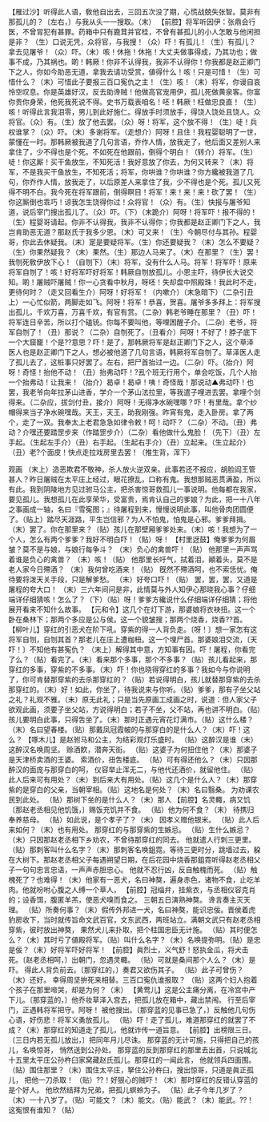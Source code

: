 <!-- { "loadSidebar": true } -->
【雁过沙】听得此人语，敎他自出去，三回五次没了期，心慌战兢失张智。莫非有那孤儿的？〔左右，〕与我从头一一搜取。（末）
【前腔】将军听因伊：张鼎会行医，不曾冐犯有甚罪。药箱中只有鹿茸并官桂，不曾有甚孤儿的小人怎敢与他闲担是非？
（生）口说无凭，众将官，与我搜！（众）吓！有孤儿！（生）有孤儿？拿去见屠爷！（众）吓。（末）咳！休拖！休拖！大丈夫做事得成，乃其功也；做事不成，乃其祸也。啲！韩厥！你非不认得我，我非不认得你！你我都是赵正卿门下之人，你如今助恶无道，拿我去请功受赏，値得什么！咳！只是可惜！（生）可惜什么？（末）可惜此子要报三百口寃仇之主！（生）咳！（末）将军，你谩自哀怜空叹息。你是英雄好汉，反去助谗贼！他做高官宠用伊，孤儿死做黄泉客。你富你贵你身荣，他死我死说不得。史书万载表咱名！呸！韩厥！枉做忠良直！（生）咳！听得此言我泪零，男儿到此好施仁。得放手时须放手，得饶人饶处且饶人。众将官。（众）有。（生）放了他去罢。（众）呀！将军，这个放不得！（生）唗！兵权谁掌？（众）吓。（末）多谢将军。（走想介）阿呀！且住！我程婴聪明了一世，蒙懂在一时。那韩厥被我道了几句言语，乔作人情，放我走了，他后面又差别人来拿住了，少不得也是个死。不如死在他跟前，倒得个明白！（转介）将军。（生）唗！你这厮！买干鱼放生，不知死活！我好意放了你去，为何又转来？（末）将军，不是我买干鱼放生，不知死活；将军，你哄谁？你哄谁？你方纔被我道了几句，你乔作人情，放我走了，以后原差人来拿住了我，少不得也是个死。孤儿又死得不明不白。我今死在将军跟前，倒得瞑目！将军！来！来！来！砍了罢！（生）你这厮倒也乖巧！谅我怎生饶得你过！众将官！（众）有。（生）快报与屠爷知道，说后宰门搜出孤儿了。（众）吓。（下）（末跪介）阿呀！将军吓！报不得的！（生）程婴哥请起。你非不认得我，我非不认得你；你我都是赵正卿门下之人，我岂肯助恶无道？那赵氏于我多少恩。（末）可又来！（生）今朝尽付与其孙。程婴哥，你此去休疑我。（末）寔是要疑将军。（生）你还要疑我？（末）怎么不要疑？（生）你果然疑我？（末）果然。（生）那边人马来了。（末）在那里？（生）罢！我刎死敎伊放下心！（自刎下）（末）将军，没有什么人马。将军！将军吓！原来将军自刎了！咳！好将军吓好将军！韩厥自刎放孤儿。小恩主吓，待伊长大说交知。啲！屠贼吓屠贼！你一心贪看中秋月，呀呸！失却盘中照殿珠！我此时不走，更待何时？（走又回看生介）阿呀！好将军！（内嗽介）（末急暗下）（二杂引丑上）一心忙似箭，两脚走如飞。阿呀！将军！恭喜，贺喜。屠爷多多拜上：将军搜出孤儿，千欢万喜，万喜千欢，有官有赏。（二杂）韩老爷睡在那里？（丑）吓！将军连日辛苦，所以打个磕铳。你每不要叫他，等哩困醒子介。（二杂）老爷，将军自刎了！（丑）那说？（二杂）自刎死了。（丑看介）阿呀！不好了！脖子底下一个大窟竉！个是??意思？吓！是了，那韩厥将军是赵正卿门下之人，这个草泽医人也是赵正卿门下之人，想必被他道了几句言语，韩厥将军自刎了。草泽医人走了孤儿去了，这桩事只好罢了。左右，把尸首抬过一边。（二杂）吓。（抬介）阿呀！奇怪！抬他不动！（丑）抬弗动吓！?厾个班无行用个，单会吃饭，几个人抬一个抬弗动！让我来！（抬介）曷卓！曷卓！咦！奇怪哉！那说动▲弗动吓！也罢，我老爷向年拉茅山进香，学介一个茅山法拉里，等我遣子哩进去罢。拿哩个剑得来。（二杂应，拔剑付丑，接介）阿呀！无得净水碗嘿哪？吓！有里哉。拿个纱帽得来当子净水碗嘿哉。天王，天王，助我刚强。昨宵有鬼，走入卧房。拿了两个，走了一双。我奉太上老君急急如律令敕！呵！动吓？（二杂）不动。（丑）弗动？介嘿还要踏罡步来（作踏罡步介）（二杂）看他做什么鬼脸！（先下）（丑）左手起。（生起左手介）（丑）右手起。（生起右手介）（丑）立起来。（生立起介）（丑）老?个面皮！快点走拉戏房里去罢！（推生背，浑下）
 
观画
（末上）造恶欺君不敬神，杀人放火逆双亲。此事若还不报应，胡脸阎王管甚人？昨日屠贼在太平庄上经过，眼花撩乱，口称有鬼。我想那贼恶贯满盈，所以有此。我到阴陵地方见过驸马公主，把杀害惊哥救孤儿一事说明。他每都在我家，要见孤儿。我想孤儿在此享荣华，受富贵，焉肯认自己的爹娘？为此，把一十八年之事画成一轴，名曰『雪寃图；』待屠程到来，慢慢说明此事，叫他骨肉团圆便了。（贴上）踏尽天涯路，平生岂信邪？为人不怕鬼，怕鬼是心邪。爹爹拜揖。（末）罢了。你在那里来？（贴）孩儿在那壁厢爹爹处来。（末）咳！我想为了一个人，怎么有两个爹爹？我好不明白吓！（贴）呀！
【村里迓鼓】俺爹爹为何眉皱？莫不是与娘，与娘行每争斗？
（末）负心的禽兽吓！（贴）
他那里一声声骂着谁是负心的禽兽？
（末）咳！（贴）
他那里长吁气，拭着泪，顚着头，莫不是老人家今日殢酒？
（末）我何曾吃酒来！（贴）
旣然不殢酒呵，也不索恁忧。俺待要将泼天关手段，只是解爹愁。
（末）好夸口吓！（贴）
罢，罢，罢，又道是屠程的夸大口！
（末）三六年间问是非，此情莫与外人知伊心那晓我心事？仔细端详仔细猜咳！怎么了？（下）（贴）呀！爹爹方纔说什么仔细端详仔细猜；将他展开看来不知什么故事。
【元和令】这几个在灯下游，那婆娘将衣袂扭。这一个卧在桑林下；那两个多应是公与侯。这一个貌皱搜；那两个烧香，烧香??首。
【柳叶儿】穿红的引恶犬在阶下吼。穿紫的得一人背负走。〔呀！〕想一家怎有这将军自刎，自刎其首？那老儿在庄上遭枷杻。这一个埋尸首。那婆娘泪交流，〔天吓！〕不知他有甚寃仇？
（末上）解得其中意，方知事有因。吓！屠程，你看完了么？（贴）看完了。（末）看来那个多事，那个不多事？（贴）孩儿看起来，那穿红的多事，穿紫的不多事。（末）吓！你也晓得穿红的多事？我如今与你说明了，你可肯替那穿紫的去杀那穿红的？（贴）若说得明白，孩儿就替那穿紫的去杀那穿红的。（末）好！如此，你坐了，待我说来与你听。（贴）爹爹，那有子坐父站之礼？礼观不雅。（末）原无此礼；只是当先原画工成画之时，说道：但人家父子欲观此画，须要子坐父站，方说得明白；若子不坐，父不站，再也讲不明白。（贴）孩儿要明白此事，只得吿坐了。（末）那时正遇元宵花灯满市。（贴）这什么楼？（末）名曰望春楼。（贴）那戴凤冠霞帔的与那穿白的是什么人？（末）吓！这么？
【啄木儿】是赵驸马和公主，为结彩观灯乐盛时。
（贴）这醉汉是谁（末）这醉汉名唤周坚。
赊酒飮，潜奔天街。
（贴）这婆子为何扭住他？（末）那婆子是天津桥卖酒的王婆。
索酒价，扭吿楼底。
（贴）可有得还他么？（末）只因那醉汉的面庞与那穿白的呵，
仪容举止浑无二，与他代还酒价，就留他住。
（贴）此人后来可有用处？（末）到后来大有用处。（贴）这几个是什么人？（末）那穿紫的是穿白的父亲，当朝宰相。（贴）这地名是何处？（末）名曰翳桑。
为劝课农民到此处。
（贴）那树下坐的是什么人？（末）那人
【前腔】名灵輙，病又饥〔那赵老丞相见他饥饿，〕赐饭充饥并不食。
（贴）他为何不食？（末）
待携归奉养慈母。
（贴）如此说，是个孝子了？（末）
因孝义赠他银米。
（贴）此人后来如何？（末）也有用处。
那穿红的与那穿紫的生嫉忌。
（贴）生什么嫉忌？（末）只因那赵老丞相下乡劝农，不曾待那穿红的同去。
他就遣人行刺三更里。
（贴）那刺客叫什么名字？（末）那刺客名唤鉏霓。等待三更时分，跳墙过去，躱在大树下。那赵老丞相父子每遇朔望日期，在后花园中烧香那鉏霓听得赵老丞相父子一句句忠言忠语，一声声赤胆忠心。
他就不忍行凶，反自触槐而死。
（贴）触槐死了？也难得！（末）他家有一恶犬，名曰神獒，遍身赤色，诸物不食，止吃羊肉。他就吩咐心腹之人缚一个草人，
【前腔】冠缁弁，挂紫衣，与丞相仪容克肖的；设香饵，腹匿羊羔，使恶犬嗅而食之。
三朝五日演熟神獒。
谗言奏主灭天理。
（贴）所奏何事？（末）假传外邦进一犬，名曰神獒，能识忠佞。晋侯着虎豹房收下，当时就传旨命文武百官，文东武西，两班站立。满朝文武只有赵老丞相穿紫，彼时放出神獒，
果然犬儿来扑取，把个柱国忠臣无计施。
（贴）其时便怎么？（末）其时亏了値殿将军。（贴）叫什么名字？（末）名唤提弥明。（贴）是忠是佞？（末）好将军吓好将军！
【前腔】眞烈士，义气舒！怒执金瓜，将犬击死。〔赵老丞相呵，〕出朝门，忽遇灵輙。
（贴）可就是桑间那个人么？（末）是吓。
得此人背负前去。〔那穿红的，〕奏君又欲伤其子。
（贴）此子可曾伤？（末）还好。
幸得周坚拚死来相替。三百口寃仇谁报取？
（贴）这两个妇人抱着个孩子在那里啼哭，却是为何？（末）
【黄莺儿】这是公主痛分离，在冷宫中产下儿。〔那穿蓝的，〕他乔妆草泽入宫去，把孤儿放在箱中，藏出禁闱。
行至后宰门，正遇韩将军把守。阿呀！
被他搜出。〔那穿蓝的见事已急了，〕反触他几句伤心语，好伤悲！将军义勇放孤儿。
（贴）吓！走了孤儿，难道那穿红的就罢了不成？（末）那穿红的知道走了孤儿，他就诈传一道旨意。
【前腔】出榜限三日。〔三日内若无孤儿放出，〕把同年月儿尽诛。
那穿蓝的无计可施，只得把自己的孩儿，名唤惊哥，
悄然送到公孙处。
那穿蓝的反到那穿红的那里去出首，只说城北十五里太平庄公孙杵臼家窝藏赵氏孤儿。那穿红的一闻此言，
他就领兵四面围。
（贴）围住那里？（末）围住太平庄，拏住公孙杵臼，搜出惊哥，只道是眞正孤儿，
把他一刀杀取！
（贴）??！好狠心的贼吓！（末）那时穿红的反错认穿蓝的是个好人。
他欣然结拜为兄弟，把孤儿螟蛉为子。
（贴）此子今年几岁了？（末）一十八岁了。（贴）可能文？（末）能文。（贴）能武？（末）能武。??！
这寃恨有谁知？（贴）
